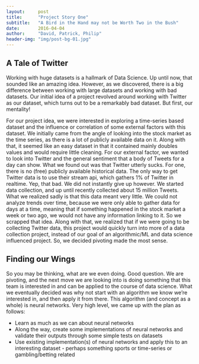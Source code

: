```yaml
---
layout:     post
title:      "Project Story One"
subtitle:   "A Bird in the Hand may not be Worth Two in the Bush"
date:       2016-04-04
author:     "David, Patrick, Philip"
header-img: "img/post-bg-01.jpg"
---
```


<h2>A Tale of Twitter</h2>

<p>Working with huge datasets is a hallmark of Data Science. Up until now, that sounded like an amazing idea. However, as we discovered, there is a big difference between working with large datasets and working with bad datasets. Our initial idea of a project revolved around working with Twitter as our dataset, which turns out to be a remarkably bad dataset. But first, our mentality!</p>

<p>For our project idea, we were interested in exploring a time-series based dataset and the influence or correlation of some external factors with this dataset. We initially came from the angle of looking into the stock market as the time series, as there is a lot of publicly available data on it. Along with that, it seemed like an easy dataset in that it contained mainly doubles values and would require little cleaning. For our external factor, we wanted to look into Twitter and the general sentiment that a body of Tweets for a day can show. What we found out was that Twitter utterly sucks. For one, there is no (free) publicly available historical data. The only way to get Twitter data is to use their stream api, which gathers 1% of Twitter in realtime. Yep, that bad. We did not instantly give up however. We started data collection, and up until recently collected about 15 million Tweets. What we realized sadly is that this data meant very little. We could not analyze trends over time, because we were only able to gather data for days at a time, meaning that if something happened in the stock market a week or two ago, we would not have any information linking to it. So we scrapped that idea. Along with that, we realized that if we were going to be collecting Twitter data, this project would quickly turn into more of a data collection project, instead of our goal of an algorithmic/ML and data science influenced project. So, we decided pivoting made the most sense.</p>

<h2>Finding our Wings</h2>

<p>So you may be thinking, what are we even doing. Good question. We are pivoting, and the next move we are looking into is doing something that this team is interested in and can be applied to the course of data science. What we eventually decided was why not start with an algorithm we know we’re interested in, and then apply it from there. This algorithm (and concept as a whole) is neural networks. Very high level, we came up with the plan as follows:</p>

<ul>
  <li>Learn as much as we can about neural networks</li>
  <li>Along the way, create some implementations of neural networks and validate their outputs through some simple tests on datasets</li>
  <li>Use existing implementation(s) of neural networks and apply this to an interesting dataset - perhaps something sports or time-series or gambling/betting related</li>
</ul>